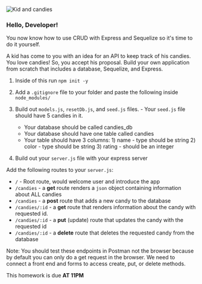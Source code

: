![Kid and candies](https://raw.git.generalassemb.ly/WDI-Epiphany/node-express-routes-lesson/master/lab/images/candy-kids450x563.jpg)

### Hello, Developer!

You now know how to use CRUD with Express and Sequelize so it's time to do it yourself.

A kid has come to you with an idea for an API to keep track of his candies. You love candies! So, you accept his proposal.
Build your own application from scratch that includes a database, Sequelize, and Express.

1. Inside of this run `npm init -y`

1. Add a `.gitignore` file to your folder and paste the following inside `node_modules/`

1. Build out `models.js`, `resetDb.js`, and `seed.js` files. - Your `seed.js` file should have 5 candies in it.
     * Your database should be called candies_db
     * Your database should have one table called candies
     * Your table should have 3 columns: 1) name - type should be string 2) color - type should be string 3) rating - should be an integer

1. Build out your `server.js` file with your express server


Add the following routes to your `server.js`:

* `/` - Root route, would welcome user and introduce the app
* `/candies` - a **get** route renders a `json` object containing information about ALL candies
* `/candies` - a **post** route that adds a new candy to the database
* `/candies/:id` - a **get** route that renders information about the candy with requested id.
* `/candies/:id` - a **put** (update) route that updates the candy with the requested id
* `/candies/:id` - a **delete** route that deletes the requested candy from the database

Note: You should test these endpoints in Postman not the browser because by default you can only do a get request in the browser.
We need to connect a front end and forms to access create, put, or delete methods.


This homework is due **AT 11PM** 
